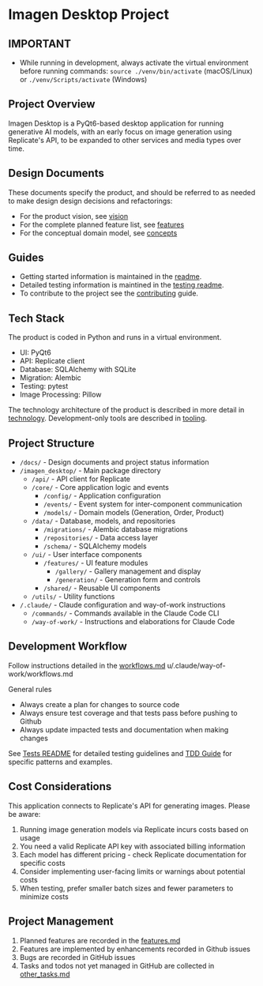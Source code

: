 # Imagen Desktop Project

## IMPORTANT
- While running in development, always activate the virtual environment before running commands: `source ./venv/bin/activate` (macOS/Linux) or `./venv/Scripts/activate` (Windows)

## Project Overview
Imagen Desktop is a PyQt6-based desktop application for running generative AI models, with an early focus on image generation using Replicate's API, to be expanded to other services and media types over time.

## Design Documents
These documents specify the product, and should be referred to as needed to make design design decisions and refactorings:
- For the product vision, see [vision](./docs/vision.md) 
- For the complete planned feature list, see [features](./docs/features.md)
- For the conceptual domain model, see [concepts](./docs/concepts.md)

## Guides
- Getting started information is maintained in the [readme](./README.md).
- Detailed testing information is maintined in the [testing readme](/tests/README.md).
- To contribute to the project see the [contributing](./docs/contributing.md) guide.

## Tech Stack

The product is coded in Python and runs in a virtual environment. 

- UI: PyQt6
- API: Replicate client
- Database: SQLAlchemy with SQLite
- Migration: Alembic
- Testing: pytest
- Image Processing: Pillow

The technology architecture of the product is described in more detail in [technology](./docs/technology.md). Development-only tools are described in [tooling](./docs/tooling.md).

## Project Structure
- `/docs/` - Design documents and project status information 
- `/imagen_desktop/` - Main package directory
  - `/api/` - API client for Replicate
  - `/core/` - Core application logic and events
    - `/config/` - Application configuration
    - `/events/` - Event system for inter-component communication
    - `/models/` - Domain models (Generation, Order, Product)
  - `/data/` - Database, models, and repositories
    - `/migrations/` - Alembic database migrations
    - `/repositories/` - Data access layer
    - `/schema/` - SQLAlchemy models
  - `/ui/` - User interface components
    - `/features/` - UI feature modules
      - `/gallery/` - Gallery management and display
      - `/generation/` - Generation form and controls
    - `/shared/` - Reusable UI components
  - `/utils/` - Utility functions
- `/.claude/` - Claude configuration and way-of-work instructions
  - `/commands/` - Commands available in the Claude Code CLI
  - `/way-of-work/` - Instructions and elaborations for Claude Code

## Development Workflow

Follow instructions detailed in the [workflows.md](./.claude/way-of-work/workflows.md)
u/.claude/way-of-work/workflows.md

General rules
- Always create a plan for changes to source code
- Always ensure test coverage and that tests pass before pushing to Github
- Always update impacted tests and documentation when making changes




See [Tests README](./tests/README.md) for detailed testing guidelines and 
[TDD Guide](./docs/test_driven_development.md) for specific patterns and examples.

## Cost Considerations
This application connects to Replicate's API for generating images. Please be aware:

1. Running image generation models via Replicate incurs costs based on usage
2. You need a valid Replicate API key with associated billing information
3. Each model has different pricing - check Replicate documentation for specific costs
4. Consider implementing user-facing limits or warnings about potential costs
5. When testing, prefer smaller batch sizes and fewer parameters to minimize costs

## Project Management

1. Planned features are recorded in the [features.md](./docs/features.md)
2. Features are implemented by enhancements recorded in Github issues
3. Bugs are recorded in GitHub issues
4. Tasks and todos not yet managed in GitHub are collected in [other_tasks.md](./docs/other_tasks.md)



